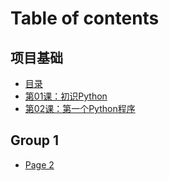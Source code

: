 # Table of contents

## 项目基础

* [目录](README.md)
* [第01课：初识Python](xiang-mu-ji-chu/di-01-ke-chu-shi-python.md)
* [第02课：第一个Python程序](xiang-mu-ji-chu/di-02-ke-di-yi-ge-python-cheng-xu.md)

## Group 1

* [Page 2](group-1/page-2.md)

